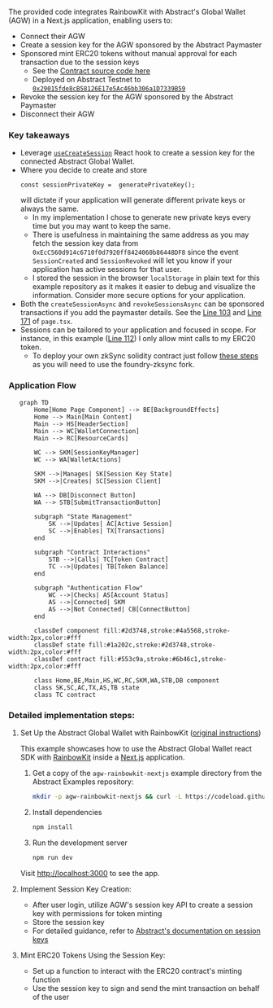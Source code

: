 The provided code integrates RainbowKit with Abstract's Global Wallet (AGW) in a Next.js application, enabling users to:
- Connect their AGW
- Create a session key for the AGW sponsored by the Abstract Paymaster
- Sponsored mint ERC20 tokens without manual approval for each transaction due to the session keys
   - See the [Contract source code here](https://github.com/rookmate/testing-abstract-erc20-zksync/blob/main/src/SimpleToken.sol)
   - Deployed on Abstract Testnet to [`0x29015fde8cB58126E17e5Ac46bb306a1D7339B59`](https://explorer.testnet.abs.xyz/address/0x29015fde8cB58126E17e5Ac46bb306a1D7339B59)
- Revoke the session key for the AGW sponsored by the Abstract Paymaster
- Disconnect their AGW

### Key takeaways

- Leverage [`useCreateSession`](https://docs.abs.xyz/abstract-global-wallet/agw-react/hooks/useCreateSession) React hook to create a session key for the connected Abstract Global Wallet.
- Where you decide to create and store
  ```tsx
  const sessionPrivateKey =  generatePrivateKey();
  ```
  will dictate if your application will generate different private keys or always the same.
	- In my implementation I chose to generate new private keys every time but you may want to keep the same.
	- There is usefulness in maintaining the same address as you may fetch the session key data from `0xEcC560d914c6710f0d7920ff8424060b86448DF8` since the event `SessionCreated` and `SessionRevoked` will let you know if your application has active sessions for that user.
	- I stored the session in the browser `localStorage` in plain text for this example repository as it makes it easier to debug and visualize the information. Consider more secure options for your application.
- Both the `createSessionAsync` and `revokeSessionsAsync` can be sponsored transactions if you add the paymaster details. See the [Line 103](https://github.com/rookmate/testing-agw-rainbowkit-nextjs/blob/main/src/app/page.tsx#L103) and [Line 171](https://github.com/rookmate/testing-agw-rainbowkit-nextjs/blob/main/src/app/page.tsx#L171) of `page.tsx`.
- Sessions can be tailored to your application and focused in scope. For instance, in this example ([Line 112](https://github.com/rookmate/testing-agw-rainbowkit-nextjs/blob/main/src/app/page.tsx#L112)) I only allow mint calls to my ERC20 token.
   - To deploy your own zkSync solidity contract just follow [these steps](https://docs.abs.xyz/build-on-abstract/smart-contracts/foundry) as you will need to use the foundry-zksync fork.

### Application Flow
```mermaid
   graph TD
       Home[Home Page Component] --> BE[BackgroundEffects]
       Home --> Main[Main Content]
       Main --> HS[HeaderSection]
       Main --> WC[WalletConnection]
       Main --> RC[ResourceCards]

       WC --> SKM[SessionKeyManager]
       WC --> WA[WalletActions]

       SKM -->|Manages| SK[Session Key State]
       SKM -->|Creates| SC[Session Client]

       WA --> DB[Disconnect Button]
       WA --> STB[SubmitTransactionButton]

       subgraph "State Management"
           SK -->|Updates| AC[Active Session]
           SC -->|Enables| TX[Transactions]
       end

       subgraph "Contract Interactions"
           STB -->|Calls| TC[Token Contract]
           TC -->|Updates| TB[Token Balance]
       end

       subgraph "Authentication Flow"
           WC -->|Checks| AS[Account Status]
           AS -->|Connected| SKM
           AS -->|Not Connected| CB[ConnectButton]
       end

       classDef component fill:#2d3748,stroke:#4a5568,stroke-width:2px,color:#fff
       classDef state fill:#1a202c,stroke:#2d3748,stroke-width:2px,color:#fff
       classDef contract fill:#553c9a,stroke:#6b46c1,stroke-width:2px,color:#fff

       class Home,BE,Main,HS,WC,RC,SKM,WA,STB,DB component
       class SK,SC,AC,TX,AS,TB state
       class TC contract
```

### Detailed implementation steps:

1. Set Up the Abstract Global Wallet with RainbowKit ([original instructions](https://github.com/Abstract-Foundation/examples/blob/main/agw-rainbowkit-nextjs/README.md))

    This example showcases how to use the Abstract Global Wallet react SDK with [RainbowKit](https://www.rainbowkit.com/) inside a [Next.js](https://nextjs.org/) application.

    1. Get a copy of the `agw-rainbowkit-nextjs` example directory from the Abstract Examples repository:

       ```bash
       mkdir -p agw-rainbowkit-nextjs && curl -L https://codeload.github.com/Abstract-Foundation/examples/tar.gz/main | tar -xz --strip=2 -C agw-rainbowkit-nextjs examples-main/agw-rainbowkit-nextjs && cd agw-rainbowkit-nextjs
       ```

    2. Install dependencies

       ```bash
       npm install
       ```

    3. Run the development server

       ```bash
       npm run dev
       ```

      Visit [http://localhost:3000](http://localhost:3000) to see the app.

2. Implement Session Key Creation:
   - After user login, utilize AGW's session key API to create a session key with permissions for token minting
   - Store the session key
   - For detailed guidance, refer to [Abstract's documentation on session keys](https://docs.abs.xyz/abstract-global-wallet/agw-client/session-keys/overview)

3. Mint ERC20 Tokens Using the Session Key:
   - Set up a function to interact with the ERC20 contract's minting function
   - Use the session key to sign and send the mint transaction on behalf of the user
